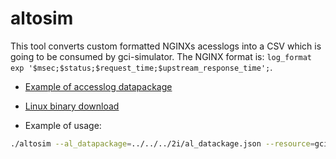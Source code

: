 # altosim

This tool converts custom formatted NGINXs acesslogs into a CSV which is going to be consumed by gci-simulator. The NGINX format is: `log_format exp '$msec;$status;$request_time;$upstream_response_time';`.

* [Example of accesslog datapackage](https://github.com/gcinterceptor/java-experiments/blob/master/results/2i/al_datackage.json)

* [Linux binary download](https://drive.google.com/open?id=1rNc4qk4zIuu3-lEAtfiKZ8BXRXKogsXR)

* Example of usage:

```sh
./altosim --al_datapackage=../../../2i/al_datackage.json --resource=gci1,gc2 --warmup=120s > sim_gci.csv
```